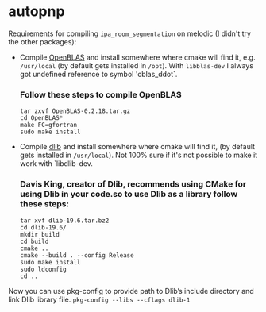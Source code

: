 # autopnp

Requirements for compiling `ipa_room_segmentation` on melodic (I didn't try the other packages):

- Compile [OpenBLAS](https://github.com/xianyi/OpenBLAS/wiki/User-Manual) and install somewhere where cmake will find it,
e.g. `/usr/local` (by default gets installed in `/opt`). With `libblas-dev` I always got undefined reference to symbol 'cblas_ddot`.
  ### Follow these steps to compile OpenBLAS
  
     ```
     tar zxvf OpenBLAS-0.2.18.tar.gz
     cd OpenBLAS*
     make FC=gfortran
     sudo make install
     ```
- Compile [dlib](https://github.com/davisking/dlib) and install somewhere where cmake will find it,
(by default gets installed in `/usr/local`). Not 100% sure if it's not possible to make it work with `libdlib-dev.
  ### Davis King, creator of Dlib, recommends using CMake for using Dlib in your code.so to use Dlib as a library follow these steps:

  ```
  tar xvf dlib-19.6.tar.bz2
  cd dlib-19.6/
  mkdir build
  cd build
  cmake ..
  cmake --build . --config Release
  sudo make install
  sudo ldconfig
  cd ..
  ```
Now you can use pkg-config to provide path to Dlib’s include directory and link Dlib library file.
    ```
    pkg-config --libs --cflags dlib-1
    ```

